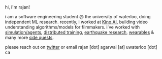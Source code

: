 hi, i'm rajan!

i am a software engineering student @ the university of waterloo, doing independent ML research. recently, i worked at [Kino AI](https://kino.ai), building video understanding algorithms/models for filmmakers. i've worked with [simulation/agents](https://humansimulation.ai), [distributed training](https://rajan.sh/work/arceus), [earthquake research](https://rajan.sh/work/shapeshift), [wearables](https://www.youtube.com/watch?v=Vmupugz2M1s) & many more [side quests](https://rajan.sh).

please reach out on [twitter](https://x.com/_rajanagarwal) or email rajan [dot] agarwal [at] uwaterloo [dot] ca
